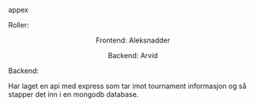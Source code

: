 


appex

Roller:

<p align="center">Frontend: Aleksnadder</p>
<p align="center">Backend: Arvid</p>

Backend:

Har laget en api med express som tar imot tournament informasjon og så stapper det inn i en mongodb database.

